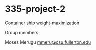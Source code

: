 # 335-project-2
Container ship weight-maximization

Group members:

Moses Merugu mmeru@csu.fullerton.edu

